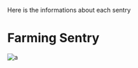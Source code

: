Here is the informations about each sentry

# Farming Sentry
![a](/assets/images/farming_sentry.png)
